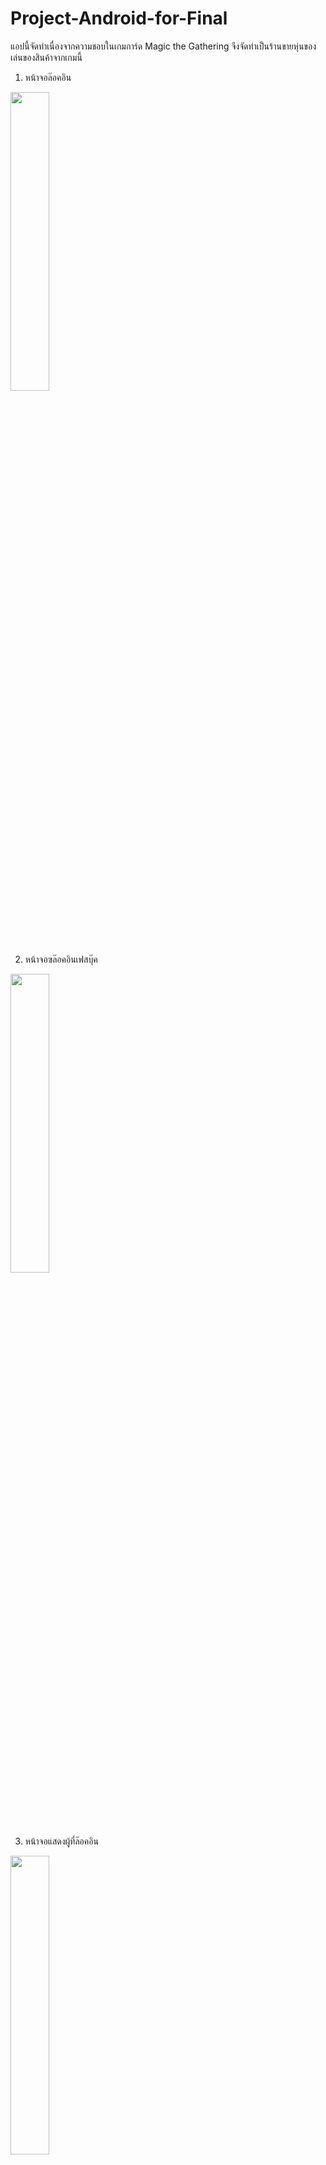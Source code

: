 # Project-Android-for-Final
แอปนี้จัดทำเนื่องจากความชอบในเกมการ์ด Magic the Gathering จึงจัดทำเป็นร้านขายหุ่นของเล่นของสินค้าจากเกมนี้

1) หน้าจอล๊อคอิน
<img src="https://user-images.githubusercontent.com/47518969/77181063-614e1a00-6afd-11ea-8c5c-0b6fa36f7fde.png" width = "35%">

2) หน้าจอฃล๊อคอินเฟสบุ๊ค
<img src="https://user-images.githubusercontent.com/47518969/77182001-ad4d8e80-6afe-11ea-8637-d170bb383b45.png" width = "35%">

3) หน้าจอแสดงผู้ที่ล๊อคอิน
<img src="https://user-images.githubusercontent.com/47518969/77181826-75dee200-6afe-11ea-9881-374ce5610ef9.png" width = "35%">

4) หน้าจอแสดงสินค้าทั้งหมด
<img src="https://user-images.githubusercontent.com/47518969/77182005-ade62500-6afe-11ea-96e3-8ebcb0a18803.png" width = "35%">

5) หน้าจอแสดงรายละเอียดของสินค้าที่เลือก
<img src="https://user-images.githubusercontent.com/47518969/77181997-ac1c6180-6afe-11ea-98ca-c8a911e79489.png" width = "35%">

6) หน้าจอกรอกข้อมูลที่อยู่สำหรับจัดส่ง
<img src="https://user-images.githubusercontent.com/47518969/77181989-aa529e00-6afe-11ea-8f4a-c6805a45db28.png" width = "35%">

7) หน้าจอยืนยันข้อมูล
<img src="https://user-images.githubusercontent.com/47518969/77181998-acb4f800-6afe-11ea-8055-a303a9ef150a.png" width = "35%">

8) หน้าจอแสดงว่าการสั่งซื้อสำเร็จแล้ว
<img src="https://user-images.githubusercontent.com/47518969/77182007-ae7ebb80-6afe-11ea-8c9b-8d7e23c325bc.png" width = "35%">

